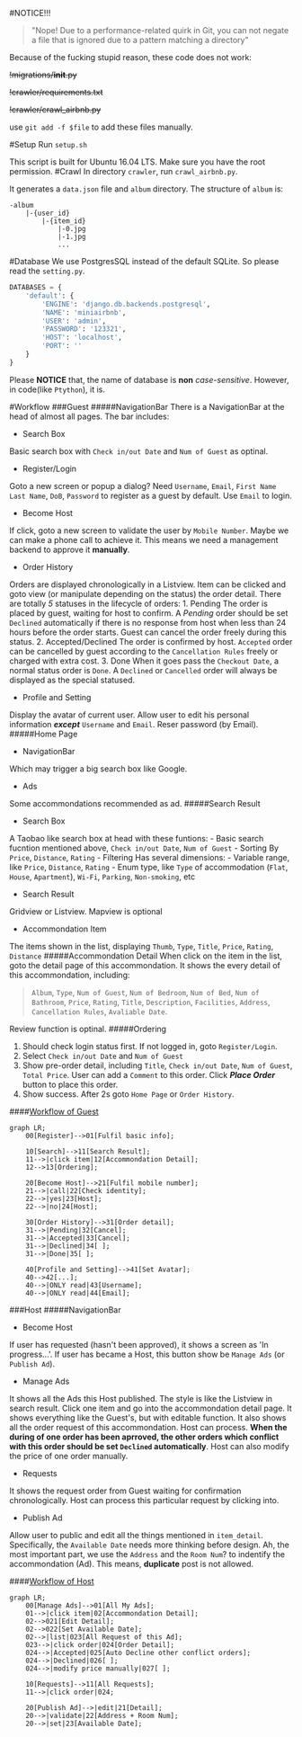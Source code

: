 #NOTICE!!!
>"Nope! Due to a performance-related quirk in Git, you can not negate a file that is ignored due to a pattern matching a directory"

Because of the fucking stupid reason, these code does not work:

~~!migrations/__init__.py~~

~~!crawler/requirements.txt~~

~~!crawler/crawl_airbnb.py~~

use `git add -f $file` to add these files manually.

#Setup
Run `setup.sh`

This script is built for Ubuntu 16.04 LTS. Make sure you have the root permission.
#Crawl
In directory `crawler`, run `crawl_airbnb.py`.

It generates a `data.json` file and `album` directory. The structure of `album` is:

    -album
        |-{user_id}
            |-{item_id}
                |-0.jpg
                |-1.jpg
                ...
#Database
We use PostgresSQL instead of the default SQLite. So please read the `setting.py`.
```python
DATABASES = {
    'default': {
        'ENGINE': 'django.db.backends.postgresql',
        'NAME': 'miniairbnb',
        'USER': 'admin',
        'PASSWORD': '123321',
        'HOST': 'localhost',
        'PORT': ''
    }
}
```
Please **NOTICE** that, the name of database is **non** *case-sensitive*. However, in code(like `Ptython`), it is.

#Workflow
###Guest
#####NavigationBar
There is a NavigationBar at the head of almost all pages.
The bar includes:

- Search Box

Basic search box with `Check in/out Date` and `Num of Guest` as optinal.
- Register/Login

Goto a new screen or popup a dialog?
Need `Username`, `Email`, `First Name` `Last Name`, `DoB`, `Password` to register as a guest by default.
Use `Email` to login.
- Become Host

If click, goto a new screen to validate the user by `Mobile Number`. Maybe we can make a phone call to achieve it. This means we need a management backend to approve it **manually**.
- Order History

Orders are displayed chronologically in a Listview. Item can be clicked and goto view (or manipulate depending on the status) the order detail.
There are totally *5* statuses in the lifecycle of orders:
    1. Pending
    The order is placed by guest, waiting for host to confirm. A *Pending* order should be set `Declined` automatically if there is no response from host when less than 24 hours before the order starts.
    Guest can cancel the order freely during this status.
    2. Accepted/Declined
    The order is confirmed by host.
    `Accepted` order can be cancelled by guest according to the `Cancellation Rules` freely or charged with extra cost.
    3. Done
    When it goes pass the `Checkout Date`, a normal status order is `Done`.
    A `Declined` or `Cancelled` order will always be displayed as the special statused.
- Profile and Setting

Display the avatar of current user.
Allow user to edit his personal information ***except*** `Username` and `Email`.
Reser password (by Email).
#####Home Page
- NavigationBar

Which may trigger a big search box like Google.
- Ads

Some accommondations recommended as ad.
#####Search Result
- Search Box

A Taobao like search box at head with these funtions:
    - Basic search fucntion mentioned above, `Check in/out Date`, `Num of Guest`
    - Sorting
    By `Price`, `Distance`, `Rating`
    - Filtering
    Has several dimensions:
        - Variable range, like `Price`, `Distance`, `Rating`
        - Enum type, like `Type` of accommodation (`Flat`, `House`, `Apartment`), `Wi-Fi`, `Parking`, `Non-smoking`, etc
- Search Result

Gridview or Listview. Mapview is optional
- Accommondation Item

The items shown in the list, displaying `Thumb`, `Type`, `Title`, `Price`, `Rating`, `Distance`
#####Accommondation Detail
When click on the item in the list, goto the detail page of this accommondation. It shows the every detail of this accommondation, including:
> `Album`, `Type`, `Num of Guest`, `Num of Bedroom`, `Num of Bed`, `Num of Bathroom`, `Price`, `Rating`, `Title`, `Description`, `Facilities`, `Address`, `Cancellation Rules`, `Avaliable Date`.

Review function is optinal.
#####Ordering
1. Should check login status first. If not logged in, goto `Register/Login`.
2. Select `Check in/out Date` and `Num of Guest`
3. Show pre-order detail, including `Title`, `Check in/out Date`, `Num of Guest`, `Total Price`. User can add a `Comment` to this order. Click ***Place Order*** button to place this order.
4. Show success. After 2s goto `Home Page` or `Order History`.

####[Workflow of Guest](https://mermaidjs.github.io/mermaid-live-editor/#/view/eyJjb2RlIjoiZ3JhcGggTFI7XG4gICAgMDBbUmVnaXN0ZXJdLS0-MDFbRnVsZmlsIGJhc2ljIGluZm9dO1xuXG4gICAgMTBbU2VhcmNoXS0tPjExW1NlYXJjaCBSZXN1bHRdO1xuICAgIDExLS0-fGNsaWNrIGl0ZW18MTJbQWNjb21tb25kYXRpb24gRGV0YWlsXTtcbiAgICAxMi0tPjEzW09yZGVyaW5nXTtcblxuICAgIDIwW0JlY29tZSBIb3N0XS0tPjIxW0Z1bGZpbCBtb2JpbGUgbnVtYmVyXTtcbiAgICAyMS0tPnxjYWxsfDIyW0NoZWNrIGlkZW50aXR5XTtcbiAgICAyMi0tPnx5ZXN8MjNbSG9zdF07XG4gICAgMjItLT58bm98MjRbSG9zdF07XG5cbiAgICAzMFtPcmRlciBIaXN0b3J5XS0tPjMxW09yZGVyIGRldGFpbF07XG4gICAgMzEtLT58UGVuZGluZ3wzMltDYW5jZWxdO1xuICAgIDMxLS0-fEFjY2VwdGVkfDMzW0NhbmNlbF07XG4gICAgMzEtLT58RGVjbGluZWR8MzRbIF07XG4gICAgMzEtLT58RG9uZXwzNVsgXTtcblxuICAgIDQwW1Byb2ZpbGUgYW5kIFNldHRpbmddLS0-NDFbU2V0IEF2YXRhcl07XG4gICAgNDAtLT40MlsuLi5dO1xuICAgIDQwLS0-fE9OTFkgcmVhZHw0M1tVc2VybmFtZV07XG4gICAgNDAtLT58T05MWSByZWFkfDQ0W0VtYWlsXTsiLCJtZXJtYWlkIjp7InRoZW1lIjoiZGVmYXVsdCJ9fQ)

```mermaid
graph LR;
    00[Register]-->01[Fulfil basic info];

    10[Search]-->11[Search Result];
    11-->|click item|12[Accommondation Detail];
    12-->13[Ordering];

    20[Become Host]-->21[Fulfil mobile number];
    21-->|call|22[Check identity];
    22-->|yes|23[Host];
    22-->|no|24[Host];

    30[Order History]-->31[Order detail];
    31-->|Pending|32[Cancel];
    31-->|Accepted|33[Cancel];
    31-->|Declined|34[ ];
    31-->|Done|35[ ];

    40[Profile and Setting]-->41[Set Avatar];
    40-->42[...];
    40-->|ONLY read|43[Username];
    40-->|ONLY read|44[Email];
```

###Host
#####NavigationBar
- Become Host

If user has requested (hasn't been approved), it shows a screen as 'In progress...'.
If user has became a Host, this button show be `Manage Ads` (or `Publish Ad`).
- Manage Ads

It shows all the Ads this Host published. The style is like the Listview in search result.
Click one item and go into the accommondation detail page. It shows everything like the Guest's, but with editable function.
It also shows all the order request of this accommondation.
Host can process. **When the during of one order has been aprroved, the other orders which conflict with this order should be set `Declined` automatically**.
Host can also modify the price of one order manually.
- Requests

It shows the request order from Guest waiting for confirmation chronologically.
Host can process this particular request by clicking into.
- Publish Ad

Allow user to public and edit all the things mentioned in `item_detail`.
Specifically, the `Available Date` needs more thinking before design.
Ah, the most important part, we use the `Address` and the 
`Room Num`? to indentify the accommondation (Ad). This means, **duplicate** post is not allowed.

####[Workflow of Host](https://mermaidjs.github.io/mermaid-live-editor/#/view/eyJjb2RlIjoiZ3JhcGggTFI7XG4gICAgMDBbTWFuYWdlIEFkc10tLT4wMVtBbGwgTXkgQWRzXTtcbiAgICAwMS0tPnxjbGljayBpdGVtfDAyW0FjY29tbW9uZGF0aW9uIERldGFpbF07XG4gICAgMDItLT4wMjFbRWRpdCBEZXRhaWxdO1xuICAgIDAyLS0-MDIyW1NldCBBdmFpbGFibGUgRGF0ZV07XG4gICAgMDItLT58bGlzdHwwMjNbQWxsIFJlcXVlc3Qgb2YgdGhpcyBBZF07XG4gICAgMDIzLS0-fGNsaWNrIG9yZGVyfDAyNFtPcmRlciBEZXRhaWxdO1xuICAgIDAyNC0tPnxBY2NlcHRlZHwwMjVbQXV0byBEZWNsaW5lIG90aGVyIGNvbmZsaWN0IG9yZGVyc107XG4gICAgMDI0LS0-fERlY2xpbmVkfDAyNlsgXTtcbiAgICAwMjQtLT58bW9kaWZ5IHByaWNlIG1hbnVhbGx5fDAyN1sgXTtcblxuICAgIDEwW1JlcXVlc3RzXS0tPjExW0FsbCBSZXF1ZXN0c107XG4gICAgMTEtLT58Y2xpY2sgb3JkZXJ8MDI0O1xuXG4gICAgMjBbUHVibGlzaCBBZF0tLT58ZWRpdHwyMVtEZXRhaWxdO1xuICAgIDIwLS0-fHZhbGlkYXRlfDIyW0FkZHJlc3MgKyBSb29tIE51bV07XG4gICAgMjAtLT58c2V0fDIzW0F2YWlsYWJsZSBEYXRlXTsiLCJtZXJtYWlkIjp7InRoZW1lIjoiZGVmYXVsdCJ9fQ)

```mermaid
graph LR;
    00[Manage Ads]-->01[All My Ads];
    01-->|click item|02[Accommondation Detail];
    02-->021[Edit Detail];
    02-->022[Set Available Date];
    02-->|list|023[All Request of this Ad];
    023-->|click order|024[Order Detail];
    024-->|Accepted|025[Auto Decline other conflict orders];
    024-->|Declined|026[ ];
    024-->|modify price manually|027[ ];

    10[Requests]-->11[All Requests];
    11-->|click order|024;

    20[Publish Ad]-->|edit|21[Detail];
    20-->|validate|22[Address + Room Num];
    20-->|set|23[Available Date];
```